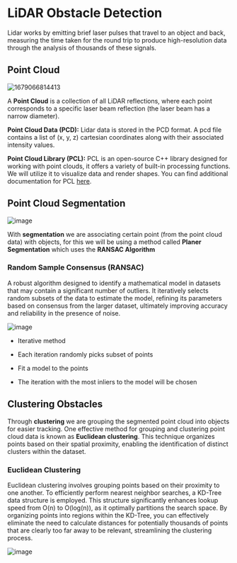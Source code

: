 # LiDAR Obstacle Detection
Lidar works by emitting brief laser pulses that travel to an object and back, measuring the time taken for the round trip to produce high-resolution data through the analysis of thousands of these signals.

## Point Cloud 
![1679066814413](https://github.com/user-attachments/assets/4132aa55-3be7-4a98-8339-b9be7bcac718)


A **Point Cloud** is a collection of all LiDAR reflections, where each point corresponds to a specific laser beam reflection (the laser beam has a narrow diameter).

**Point Cloud Data (PCD):** Lidar data is stored in the PCD format. A pcd file contains a list of (x, y, z) cartesian coordinates along with their associated intensity values.


**Point Cloud Library (PCL):** PCL is an open-source C++ library designed for working with point clouds, it offers a variety of built-in processing functions. We will utilize it to visualize data and render shapes. You can find additional documentation for PCL [here](https://pointclouds.org/).


## Point Cloud Segmentation

![image](https://github.com/user-attachments/assets/4d3bec64-b127-47da-897e-0620a21500a3)

With **segmentation** we are associating certain point (from the point cloud data) with objects, for this we will be using a method called **Planer Segmentation** which uses the **RANSAC Algorithm**

### Random Sample Consensus (RANSAC)

 A robust algorithm designed to identify a mathematical model in datasets that may contain a significant number of outliers. It iteratively selects random subsets of the data to estimate the model, refining its parameters based on consensus from the larger dataset, ultimately improving accuracy and reliability in the presence of noise.

 ![image](https://github.com/user-attachments/assets/00b06593-1783-4bec-b39b-1d8bf1478ca9)

- Iterative method 

-	Each iteration randomly picks subset of points 

-	Fit a model to the points

-	The iteration with the most inliers to the model will be chosen

##  Clustering Obstacles

Through **clustering** we are grouping the segmented point cloud into objects for easier tracking. One effective method for grouping and clustering point cloud data is known as **Euclidean clustering**. This technique organizes points based on their spatial proximity, enabling the identification of distinct clusters within the dataset.

### Euclidean Clustering
Euclidean clustering involves grouping points based on their proximity to one another. To efficiently perform nearest neighbor searches, a KD-Tree data structure is employed. This structure significantly enhances lookup speed from O(n) to O(log(n)), as it optimally partitions the search space. By organizing points into regions within the KD-Tree, you can effectively eliminate the need to calculate distances for potentially thousands of points that are clearly too far away to be relevant, streamlining the clustering process.


![image](https://github.com/user-attachments/assets/085ede81-7317-42d6-9b5c-897add694f3e)

